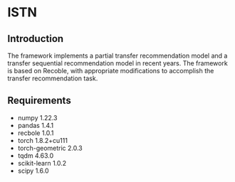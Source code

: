 # ISTN
## Introduction
The framework implements a partial transfer recommendation model and a transfer sequential recommendation model in recent years. The framework is based on Recoble, with appropriate modifications to accomplish the transfer recommendation task.

## Requirements
* numpy                   1.22.3
* pandas                  1.4.1
* recbole                 1.0.1
* torch                   1.8.2+cu111
* torch-geometric         2.0.3
* tqdm                    4.63.0
* scikit-learn            1.0.2
* scipy                   1.6.0